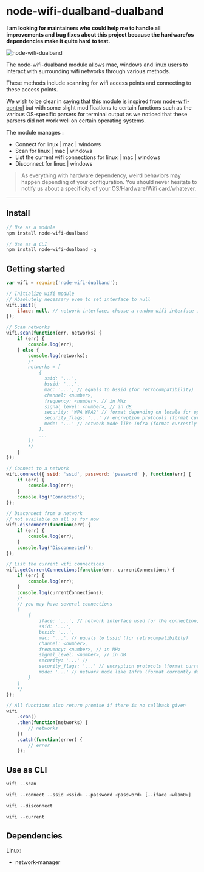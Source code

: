 # node-wifi-dualband-dualband

**I am looking for maintainers who could help me to handle all improvements and bug fixes about this project because the hardware/os dependencies make it quite hard to test.**

![node-wifi-dualband](https://raw.githubusercontent.com/friedrith/assets/master/node-wifi-dualband/logo.png)

The node-wifi-dualband module allows mac, windows and linux users to interact with surrounding wifi networks through various methods.

These methods include scanning for wifi access points and connecting to these access points.

We wish to be clear in saying that this module is inspired from [node-wifi-control](https://github.com/msolters/wifi-control-node) but with some slight modifications to certain functions such as the various OS-specific parsers for terminal output as we noticed that these parsers did not work well on certain operating systems.

The module manages :

* Connect for linux | mac | windows
* Scan for linux | mac | windows
* List the current wifi connections for linux | mac | windows
* Disconnect for linux | windows

> As everything with hardware dependency, weird behaviors may happen depending of your configuration. You should never hesitate to notify us about a specificity of your OS/Hardware/Wifi card/whatever.

---

## Install

```javascript
// Use as a module
npm install node-wifi-dualband

// Use as a CLI
npm install node-wifi-dualband -g
```

## Getting started

```javascript
var wifi = require('node-wifi-dualband');

// Initialize wifi module
// Absolutely necessary even to set interface to null
wifi.init({
	iface: null, // network interface, choose a random wifi interface if set to null
});

// Scan networks
wifi.scan(function(err, networks) {
	if (err) {
		console.log(err);
	} else {
		console.log(networks);
		/*
        networks = [
            {
              ssid: '...',
              bssid: '...',
              mac: '...', // equals to bssid (for retrocompatibility)
              channel: <number>,
              frequency: <number>, // in MHz
              signal_level: <number>, // in dB
              security: 'WPA WPA2' // format depending on locale for open networks in Windows
              security_flags: '...' // encryption protocols (format currently depending of the OS)
              mode: '...' // network mode like Infra (format currently depending of the OS)
            },
            ...
        ];
        */
	}
});

// Connect to a network
wifi.connect({ ssid: 'ssid', password: 'password' }, function(err) {
	if (err) {
		console.log(err);
	}
	console.log('Connected');
});

// Disconnect from a network
// not available on all os for now
wifi.disconnect(function(err) {
	if (err) {
		console.log(err);
	}
	console.log('Disconnected');
});

// List the current wifi connections
wifi.getCurrentConnections(function(err, currentConnections) {
	if (err) {
		console.log(err);
	}
	console.log(currentConnections);
	/*
    // you may have several connections
    [
        {
            iface: '...', // network interface used for the connection, not available on macOS
            ssid: '...',
            bssid: '...',
            mac: '...', // equals to bssid (for retrocompatibility)
            channel: <number>,
            frequency: <number>, // in MHz
            signal_level: <number>, // in dB
            security: '...' //
            security_flags: '...' // encryption protocols (format currently depending of the OS)
            mode: '...' // network mode like Infra (format currently depending of the OS)
        }
    ]
    */
});

// All functions also return promise if there is no callback given
wifi
	.scan()
	.then(function(networks) {
		// networks
	})
	.catch(function(error) {
		// error
	});
```

## Use as CLI

```javascript
wifi --scan

wifi --connect --ssid <ssid> --password <password> [--iface <wlan0>]

wifi --disconnect

wifi --current
```

## Dependencies

Linux:

* network-manager

